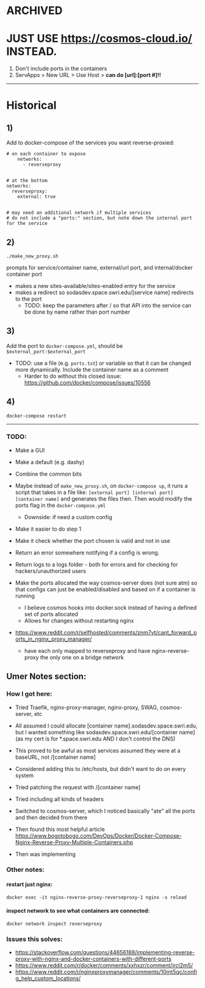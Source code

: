 # ARCHIVED


# JUST USE https://cosmos-cloud.io/ INSTEAD. 

1. Don't include ports in the containers
2. ServApps > New URL > Use Host > **can do [url]:[port #]!!**


----------
# Historical

## 1) 
Add to docker-compose of the services you want reverse-proxied:

```
# on each container to expose
    networks:
      - reverseproxy


# at the bottom
networks:
  reverseproxy:
    external: true


# may need an additional network if multiple services
# do not include a "ports:" section, but note down the internal port for the service
```

## 2) 
`./make_new_proxy.sh`

prompts for service/container name, external/url port, and internal/docker container port

- makes a new sites-available/sites-enabled entry for the service
- makes a redirect so sodasdev.space.swri.edu/[service name] redirects to the port
  - TODO: keep the parameters after / so that API into the service can be done by name rather than port number 

## 3) 
Add the port to `docker-compose.yml`, should be `$external_port:$external_port`
- TODO: use a file (e.g. `ports.txt`) or variable so that it can be changed more dynamically. Include the container name as a comment
  - Harder to do without this closed issue: https://github.com/docker/compose/issues/10556

## 4) 
`docker-compose restart`

***


### TODO:
- Make a GUI
- Make a default (e.g. dashy)
- Combine the common bits

- Maybe instead of `make_new_proxy.sh`, on `docker-compose up`, it runs a script that takes in a file like:
`[external port] [internal port] [container name]` and generates the files then. Then would modify the ports flag in the `docker-compose.yml`
  - Downside: if need a custom config

- Make it easier to do step 1
- Make it check whether the port chosen is valid and not in use

- Return an error somewhere notifying if a config is wrong.
- Return logs to a logs folder - both for errors and for checking for hackers/unauthorized users


- Make the ports allocated the way cosmos-server does (not sure atm) so that configs can just be enabled/disabled and based on if a container is running
  - I believe cosmos hooks into docker.sock instead of having a defined set of ports allocated
  - Allows for changes without restarting nginx

- https://www.reddit.com/r/selfhosted/comments/znm7vt/cant_forward_ports_in_nginx_proxy_manager/
  - have each only mapped to reverseproxy and have nginx-reverse-proxy the only one on a bridge network



## Umer Notes section:
### How I got here: 

- Tried Traefik, nginx-proxy-manager, nginx-proxy, SWAG, cosmos-server, etc

- All assumed I could allocate [container name].sodasdev.space.swri.edu, but I wanted something like sodasdev.space.swri.edu/[container name] (as my cert is for *.space.swri.edu AND I don't control the DNS)

- This proved to be awful as most services assumed they were at a baseURL, not /[container name]
- Considered adding this to /etc/hosts, but didn't want to do on every system 
- Tried patching the request with /[container name]
- Tried including all kinds of headers

- Switched to cosmos-server, which I noticed basically "ate" all the ports and then decided from there

- Then found this most helpful article https://www.bogotobogo.com/DevOps/Docker/Docker-Compose-Nginx-Reverse-Proxy-Multiple-Containers.php

- Then was implementing


### Other notes: 
#### restart just nginx:
`docker exec -it nginx-reverse-proxy-reverseproxy-1 nginx -s reload`

#### inspect network to see what containers are connected:
`docker network inspect reverseproxy`



### Issues this solves:
- https://stackoverflow.com/questions/44656188/implementing-reverse-proxy-with-nginx-and-docker-containers-with-different-ports
- https://www.reddit.com/r/docker/comments/xxhxzr/comment/ircl2m5/
- https://www.reddit.com/r/nginxproxymanager/comments/10mt5qc/config_help_custom_locations/
